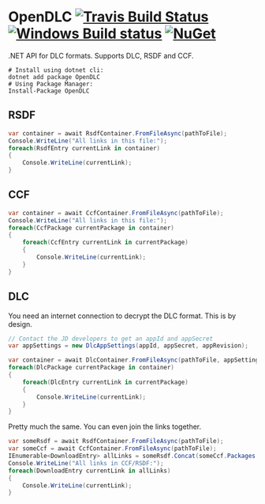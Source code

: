 # OpenDLC [![Travis Build Status](https://travis-ci.org/nikeee/OpenDLC.svg)](https://travis-ci.org/nikeee/OpenDLC) [![Windows Build status](https://ci.appveyor.com/api/projects/status/3j28aejetcfv57b3?svg=true)](https://ci.appveyor.com/project/nikeee/opendlc) [![NuGet](https://img.shields.io/nuget/v/OpenDLC.svg)](https://www.nuget.org/packages/OpenDLC/)

.NET API for DLC formats. Supports DLC, RSDF and CCF.

```Shell
# Install using dotnet cli:
dotnet add package OpenDLC
# Using Package Manager:
Install-Package OpenDLC
```
## RSDF
```C#
var container = await RsdfContainer.FromFileAsync(pathToFile);
Console.WriteLine("All links in this file:");
foreach(RsdfEntry currentLink in container)
{
    Console.WriteLine(currentLink);
}
```

## CCF
```C#
var container = await CcfContainer.FromFileAsync(pathToFile);
Console.WriteLine("All links in this file:");
foreach(CcfPackage currentPackage in container)
{
    foreach(CcfEntry currentLink in currentPackage)
    {
        Console.WriteLine(currentLink);
    }
}
```

## DLC
You need an internet connection to decrypt the DLC format. This is by design.
```C#
// Contact the JD developers to get an appId and appSecret
var appSettings = new DlcAppSettings(appId, appSecret, appRevision);

var container = await DlcContainer.FromFileAsync(pathToFile, appSettings);
foreach(DlcPackage currentPackage in container)
{
    foreach(DlcEntry currentLink in currentPackage)
    {
        Console.WriteLine(currentLink);
    }
}
```


Pretty much the same. You can even join the links together.
```C#
var someRsdf = await RsdfContainer.FromFileAsync(pathToFile);
var someCcf = await CcfContainer.FromFileAsync(pathToFile);
IEnumerable<DownloadEntry> allLinks = someRsdf.Concat(someCcf.Packages.Concat());
Console.WriteLine("All links in CCF/RSDF:");
foreach(DownloadEntry currentLink in allLinks)
{
    Console.WriteLine(currentLink);
}
```
